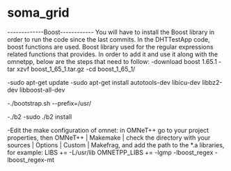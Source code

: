 # soma_grid
-------------Boost------------
You will have to install the Boost library in order to run the code since the last commits.
In the DHTTestApp code, boost functions are used.
Boost library used for the regular expressions related functions that provides. In order to add it and use it along with the omnetpp,
below are the steps that need to follow:
-download boost 1.65.1
-tar xzvf boost_1_65_1.tar.gz
-cd boost_1_65_1/

-sudo apt-get update
-sudo apt-get install autotools-dev libicu-dev libbz2-dev libboost-all-dev

-./bootstrap.sh --prefix=/usr/

-./b2
-sudo ./b2 install

-Edit the make configuration of omnet:
in OMNeT++ go to your project properties, then OMNeT++ | Makemake | check the directory with your sources | Options | Custom | Makefrag, and add the path to the *.a libraries, for example: 
LIBS += -L/usr/lib
OMNETPP_LIBS += -lgmp -lboost_regex -lboost_regex-mt
